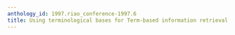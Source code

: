 ```yaml
---
anthology_id: 1997.riao_conference-1997.6
title: Using terminological bases for Term-based information retrieval
---
```

